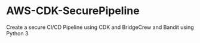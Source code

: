 # AWS-CDK-SecurePipeline
Create a secure CI/CD Pipeline using CDK and BridgeCrew and Bandit using Python 3
